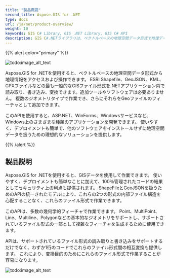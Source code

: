 ```yaml
---
title: "製品概要"
second_title: Aspose.GIS for .NET
type: docs
url: /ja/net/product-overview/
weight: 10
keywords: GIS C# Library, GIS .NET Library, GIS C# API
description: GIS C#.NETライブラリは、ベクトルベースの地理空間データ形式で地理データを取得および編集するために使用できます。 ESRI Shapefile、GeoJSON、KML、GPXファイルなど、ほとんどの主要なGISファイル形式を.NETアプリケーション内で追加ツールやソフトウェアなしで読み取り、書き込み、変換できます。 APIはPoint、MultiPoint、Line、Multiline、Polygonなどの基本的なジオメトリをサポートし、サポートされているファイル形式で複雑なフィーチャを構築するために使用できます。
---
```


{{% alert color="primary" %}} 

![todo:image_alt_text](product-overview_1)

Aspose.GIS for .NETを使用すると、ベクトルベースの地理空間データ形式から地理情報をアクセスおよび操作できます。 ESRI Shapefile、GeoJSON、KML、GPXファイルなどの最も一般的なGISファイル形式を.NETアプリケーション内で読み取り、書き込み、変換できます。追加ツールやソフトウェアは必要ありません。 複数のジオメトリタイプで作業でき、さらにそれらをGeoファイルのフィーチャとして追加できます。

このAPIを使用すると、ASP.NET、WinForms、Windowsサービスなど、Windows上のさまざまな種類のアプリケーションを開発できます。 使いやすく、デプロイメントも簡単で、他のソフトウェアをインストールせずに地理空間データを扱うための理想的なソリューションを提供します。

{{% /alert %}} 
## **製品説明**
Aspose.GIS for .NETを使用すると、GISデータを使用して作業できます。 使いやすく、デプロイメントも簡単なことに加えて、100％管理されたコードの結果としてセキュリティ上の利点も提供されます。 ShapeFileとGeoJSONを扱うためのAPIの統一されたモデルにより、これらの2つの形式の内部ファイル構造を心配することなく、これらのファイル形式で作業できます。

このAPIは、多数の幾何学的フィーチャで作業できます。 Point、MultiPoint、Line、Multiline、Polygonなどの基本的なジオメトリをサポートし、サポートされているファイル形式の一部として複雑なフィーチャを生成するために使用できます。

APIは、サポートされているファイル形式の読み取りと書き込みをサポートするだけでなく、わずか1行のコードでこれらのファイル形式間の相互変換も提供します。 これにより、変換目的のためにこれらのファイル形式で作業することが容易になります。

![todo:image_alt_text](product-overview_2.png)
